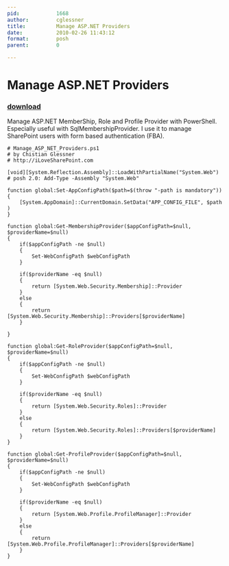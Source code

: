 ```yaml
---
pid:            1668
author:         cglessner
title:          Manage ASP.NET Providers
date:           2010-02-26 11:43:12
format:         posh
parent:         0

---
```


# Manage ASP.NET Providers

### [download](//scripts/1668.ps1)

Manage ASP.NET MemberShip, Role and Profile Provider with PowerShell. Especially useful with SqlMembershipProvider. I use it to manage SharePoint users with form based authentication (FBA).

```posh
# Manage_ASP_NET_Providers.ps1
# by Chistian Glessner
# http://iLoveSharePoint.com

[void][System.Reflection.Assembly]::LoadWithPartialName("System.Web") # posh 2.0: Add-Type -Assembly "System.Web"

function global:Set-AppConfigPath($path=$(throw "-path is mandatory"))
{
    [System.AppDomain]::CurrentDomain.SetData("APP_CONFIG_FILE", $path )
}

function global:Get-MembershipProvider($appConfigPath=$null, $providerName=$null)
{ 
    if($appConfigPath -ne $null)
    {
        Set-WebConfigPath $webConfigPath
    } 
   
    if($providerName -eq $null)
    {
        return [System.Web.Security.Membership]::Provider
    }
    else
    {
        return [System.Web.Security.Membership]::Providers[$providerName]
    }
    
}

function global:Get-RoleProvider($appConfigPath=$null, $providerName=$null)
{     
    if($appConfigPath -ne $null)
    {
        Set-WebConfigPath $webConfigPath
    } 

    if($providerName -eq $null)
    {
        return [System.Web.Security.Roles]::Provider
    }
    else
    {
        return [System.Web.Security.Roles]::Providers[$providerName]
    } 
}

function global:Get-ProfileProvider($appConfigPath=$null, $providerName=$null)
{     
    if($appConfigPath -ne $null)
    {
        Set-WebConfigPath $webConfigPath
    } 

    if($providerName -eq $null)
    {
        return [System.Web.Profile.ProfileManager]::Provider
    }
    else
    {
        return [System.Web.Profile.ProfileManager]::Providers[$providerName]
    } 
}
```
